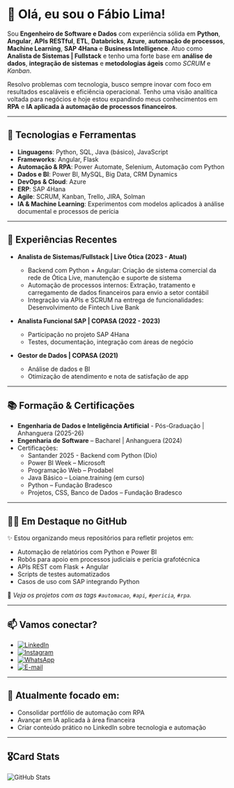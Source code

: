 # 👋 Olá, eu sou o Fábio Lima!

Sou **Engenheiro de Software e Dados** com experiência sólida em **Python**, **Angular**, **APIs RESTful**, **ETL**, **Databricks**, **Azure**, **automação de processos**, **Machine Learning**, **SAP 4Hana** e **Business Intelligence**. Atuo como **Analista de Sistemas | Fullstack** e tenho uma forte base em **análise de dados**, **integração de sistemas** e **metodologias ágeis** como _SCRUM_ e _Kanban_.

Resolvo problemas com tecnologia, busco sempre inovar com foco em resultados escaláveis e eficiência operacional. Tenho uma visão analítica voltada para negócios e hoje estou expandindo meus conhecimentos em **RPA** e **IA aplicada à automação de processos financeiros**.

---

## 🚀 Tecnologias e Ferramentas

- **Linguagens**: Python, SQL, Java (básico), JavaScript
- **Frameworks**: Angular, Flask
- **Automação & RPA**: Power Automate, Selenium, Automação com Python
- **Dados e BI**: Power BI, MySQL, Big Data, CRM Dynamics
- **DevOps & Cloud**: Azure
- **ERP**: SAP 4Hana
- **Agile**: SCRUM, Kanban, Trello, JIRA, Solman
- **IA & Machine Learning**: Experimentos com modelos aplicados à análise documental e processos de perícia

---

## 💼 Experiências Recentes

- **Analista de Sistemas/Fullstack | Live Ótica (2023 - Atual)**
  - Backend com Python + Angular: Criação de sistema comercial da rede de Ótica Live, manutenção e suporte de sistema
  - Automação de processos internos: Extração, tratamento e carregamento de dados financeiros para envio a setor contábil
  - Integração via APIs e SCRUM na entrega de funcionalidades: Desenvolvimento de Fintech Live Bank

- **Analista Funcional SAP | COPASA (2022 - 2023)**
  - Participação no projeto SAP 4Hana
  - Testes, documentação, integração com áreas de negócio

- **Gestor de Dados | COPASA (2021)**
  - Análise de dados e BI
  - Otimização de atendimento e nota de satisfação de app

---

## 📚 Formação & Certificações

- **Engenharia de Dados e Inteligência Artificial** - Pós-Graduação | Anhanguera (2025-26)
- **Engenharia de Software** – Bacharel | Anhanguera (2024)
- Certificações:
  - Santander 2025 - Backend com Python (Dio)
  - Power BI Week – Microsoft
  - Programação Web – Prodabel
  - Java Básico – Loiane.training (em curso)
  - Python – Fundação Bradesco
  - Projetos, CSS, Banco de Dados – Fundação Bradesco

---

## 👨‍💻 Em Destaque no GitHub

✨ Estou organizando meus repositórios para refletir projetos em:

- Automação de relatórios com Python e Power BI
- Robôs para apoio em processos judiciais e perícia grafotécnica
- APIs REST com Flask + Angular
- Scripts de testes automatizados
- Casos de uso com SAP integrando Python

🔧 *Veja os projetos com as tags `#automacao`, `#api`, `#pericia`, `#rpa`.*

---

## 📫 Vamos conectar?

- [![LinkedIn](https://img.shields.io/badge/LinkedIn-0077B5?style=for-the-badge&logo=linkedin&logoColor=white)](https://www.linkedin.com/in/fabio-delima/)
- [![Instagram](https://img.shields.io/badge/-Instagram-%23E4405F?style=for-the-badge&logo=instagram&logoColor=white)](https://www.instagram.com/ti.fabio)
- [![WhatsApp](https://img.shields.io/badge/WhatsApp-25D366?style=for-the-badge&logo=whatsapp&logoColor=white)](https://wa.me/+5531996197656)
- [![E-mail](https://img.shields.io/badge/-Email-1877F2?style=for-the-badge&logo=microsoft-outlook&logoColor=007BFF)](fabiojr.lim@hotmail.com)

---

## 🎯 Atualmente focado em:
- Consolidar portfólio de automação com RPA
- Avançar em IA aplicada à área financeira
- Criar conteúdo prático no LinkedIn sobre tecnologia e automação

---
## 🎖️Card Stats

![GitHub Stats](https://github-readme-stats.vercel.app/api?username=fabio-ti&theme=transparent&bg_color=000&border_color=30A3DC&show_icons=true&icon_color=30A3DC&title_color=E94D5F&text_color=FFF)

